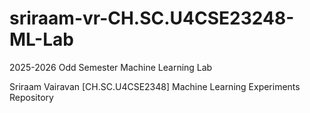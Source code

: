 # sriraam-vr-CH.SC.U4CSE23248-ML-Lab
2025-2026 Odd Semester Machine Learning Lab


Sriraam Vairavan [CH.SC.U4CSE2348] Machine Learning Experiments Repository
